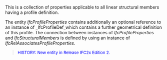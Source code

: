 ﻿This is a collection of properties applicable to all linear structural members having a profile definition.

The entity _IfcProfileProperties_ contains additionally an optional reference to an instance of _IfcProfileDef_which contains a further geometrical definition of this profile. The connection between instances of _IfcProfileProperties_ and _IfcStructuralMembers_ is defined by using an instance of _IfcRelAssociatesProfileProperties_.

> <font color="#0000FF" size="-1">HISTORY: New entity in Release
		IFC2x Edition 2.</font>
